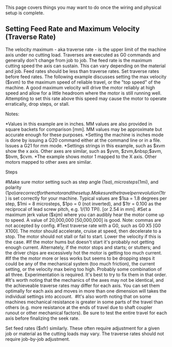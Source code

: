 This page covers things you may want to do once the wiring and physical setup is complete.

## Setting Feed Rate and Maximum Velocity (Traverse Rate)

The velocity maximum - aka traverse rate - is the upper limit of the machine axis under no cutting load. Traverses are executed as G0 commands and generally don't change from job to job. The feed rate is the maximum cutting speed the axis can sustain. This can vary depending on the material and job. Feed rates should be less than traverse rates. Set traverse rates before feed rates. The following example discusses setting the max velocity ($xvm) to the maximum speed of reliable travel, or the "top speed" of the machine.&nbsp;A good maximum velocity will drive the motor reliably at high speed and allow for a little headroom where the motor is still running well. Attempting to set this rate above this speed may cause the motor to operate erratically, drop steps, or stall. 

Notes: 

*Values in this example are in inches. MM values are also provided in square backets for comparison [mm]. MM values may be approximate but accurate enough for these purposes. 
*Setting the machine is inches mode is done by issuing a G20 command either at the command line or in a file. Issues a G21 for mm mode. 
*Settings strings in this example, such as $xvm show the x axis. Other axes are similar, such as $yvm, $zvm,&nbsp;$avm, $bvm, $cvm. 
*The example shows motor 1 mapped to the X axis. Other motors mapped to other axes are similar.

Steps 

#Make sure motor setting such as step angle ($1sa), microsteps ($1mi), and polarity ($1po) are correct for the motor and the setup. Make sure the travel per revolution ($1tr) is set correctly for your machine. Typical values are $1sa = 1.8 degrees per step, $1mi = 8 microsteps, $1po = 0 (not inverted), and $1tr = 0.100 as the reciprocal of lead screw pitch, e.g. 1/(10 TPI). [or 2.54 in mm]. 
#Set a maximum jerk value ($xjm) where you can audibly hear the motor come up to speed. A value of 20,000,000 [50,000,000] is good. Note: commas are not accepted by config. 
#Test traverse rate with a G0, such as G0 X5 [G0 X100]. The motor should accelerate, cruise at speed, then decelerate to a stop. The motor should not stall or fail to start. Lower the velocity if this is the case. 
#If the motor hums but doesn't start it's probably not getting enough current. Alternately, if the motor stops and starts; or stutters; and the driver chips are excessively hot the motor is getting too much current.&nbsp; 
#If the the motor more or less works but seems to be dropping steps it could be any of the mechanical system (too much friction), the current setting, or the velocity max being too high. Probably some combination of all three. Experimentation is required. It's best to try to fix them in that order. 
#It's worth noting that the mechanics of the axes may not be identical, and the achieveable traverse rates may differ for each axis. You can set them optimally for each axis and moves in more than one dimension will takes the individual settings into account.&nbsp; 
#It's also worth noting that on some machines mechanical resistance is greater in some parts of the travel than others (e.g. more resistance at the ends of travel due to shaft coupler runout or other mechanical factors). Be sure to test the entire travel for each axis before finalizing the seek rate.

Set feed rates ($xfr) similarly. These often require adjustment for a given job or material as the cutting loads may vary. The traverse rates should not require job-by-job adjustment.